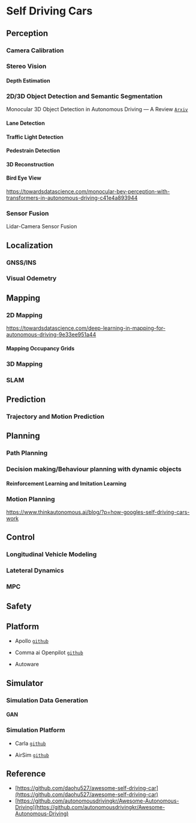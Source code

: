 # Self Driving Cars

## Perception

### Camera Calibration

### Stereo Vision

#### Depth Estimation

### 2D/3D Object Detection and Semantic Segmentation

Monocular 3D Object Detection in Autonomous Driving — A Review [`Arxiv`](https://towardsdatascience.com/monocular-3d-object-detection-in-autonomous-driving-2476a3c7f57e)

#### Lane Detection

#### Traffic Light Detection

#### Pedestrain Detection

#### 3D Reconstruction

#### Bird Eye View 

https://towardsdatascience.com/monocular-bev-perception-with-transformers-in-autonomous-driving-c41e4a893944

### Sensor Fusion

Lidar-Camera Sensor Fusion

## Localization

### GNSS/INS

### Visual Odemetry

## Mapping

### 2D Mapping

https://towardsdatascience.com/deep-learning-in-mapping-for-autonomous-driving-9e33ee951a44

#### Mapping Occupancy Grids

### 3D Mapping

### SLAM

## Prediction

### Trajectory and Motion Prediction

## Planning

### Path Planning

### Decision making/Behaviour planning with dynamic objects

#### Reinforcement Learning and Imitation Learning

### Motion Planning

https://www.thinkautonomous.ai/blog/?p=how-googles-self-driving-cars-work

## Control

### Longitudinal Vehicle Modeling

### Lateteral Dynamics 

### MPC

## Safety


## Platform

* Apollo [`github`](https://github.com/ApolloAuto/apollo)

* Comma ai Openpilot [`github`](https://github.com/commaai/openpilot)

* Autoware



## Simulator

### Simulation Data Generation

#### GAN

### Simulation Platform

* Carla [`github`](https://github.com/carla-simulator/carla)

* AirSim [`github`](https://github.com/Microsoft/AirSim)

## Reference

* [https://github.com/daohu527/awesome-self-driving-car](https://github.com/daohu527/awesome-self-driving-car)
* [https://github.com/autonomousdrivingkr/Awesome-Autonomous-Driving](https://github.com/autonomousdrivingkr/Awesome-Autonomous-Driving)
